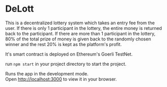 # DeLott

This is a decentralized lottery system which takes an entry fee from the user. If there is only 1 participant in the lottery, the entire money is returned back to the participant. If there are more than 1 participant in the lottery, 80% of the total prize of money is given back to the randomly chosen winner and the rest 20% is kept as the platform's profit.

It's smart contract is deployed on Ethereum's Goerli TestNet.


run `npm start` in your project directory to start the project.

Runs the app in the development mode.\
Open [http://localhost:3000](http://localhost:3000) to view it in your browser.